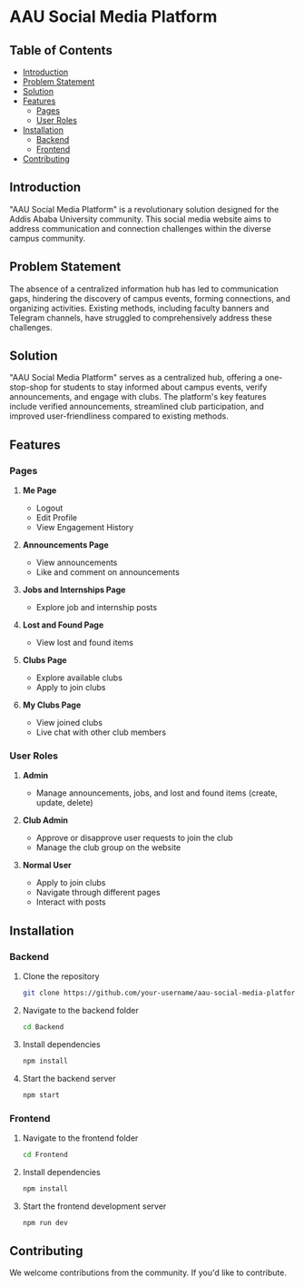 # AAU Social Media Platform
## Table of Contents

- [Introduction](#introduction)
- [Problem Statement](#problem-statement)
- [Solution](#solution)
- [Features](#features)
  - [Pages](#pages)
  - [User Roles](#user-roles)
- [Installation](#installation)
  - [Backend](#backend)
  - [Frontend](#frontend)
- [Contributing](#contributing)

## Introduction

"AAU Social Media Platform" is a revolutionary solution designed for the Addis Ababa University community. This social media website aims to address communication and connection challenges within the diverse campus community.

## Problem Statement

The absence of a centralized information hub has led to communication gaps, hindering the discovery of campus events, forming connections, and organizing activities. Existing methods, including faculty banners and Telegram channels, have struggled to comprehensively address these challenges.

## Solution

"AAU Social Media Platform" serves as a centralized hub, offering a one-stop-shop for students to stay informed about campus events, verify announcements, and engage with clubs. The platform's key features include verified announcements, streamlined club participation, and improved user-friendliness compared to existing methods.

## Features

### Pages

1. **Me Page**

   - Logout
   - Edit Profile
   - View Engagement History

2. **Announcements Page**

   - View announcements
   - Like and comment on announcements

3. **Jobs and Internships Page**

   - Explore job and internship posts

4. **Lost and Found Page**

   - View lost and found items

5. **Clubs Page**

   - Explore available clubs
   - Apply to join clubs

6. **My Clubs Page**
   - View joined clubs
   - Live chat with other club members

### User Roles

1. **Admin**

   - Manage announcements, jobs, and lost and found items (create, update, delete)

2. **Club Admin**

   - Approve or disapprove user requests to join the club
   - Manage the club group on the website

3. **Normal User**
   - Apply to join clubs
   - Navigate through different pages
   - Interact with posts

## Installation

### Backend

1. Clone the repository

   ```bash
   git clone https://github.com/your-username/aau-social-media-platform.git
   ```

2. Navigate to the backend folder

   ```bash
   cd Backend
   ```

3. Install dependencies

   ```bash
   npm install
   ```

4. Start the backend server
   ```bash
   npm start
   ```

### Frontend

1. Navigate to the frontend folder

   ```bash
   cd Frontend
   ```

2. Install dependencies

   ```bash
   npm install
   ```

3. Start the frontend development server
   ```bash
   npm run dev
   ```

## Contributing

We welcome contributions from the community. If you'd like to contribute.
